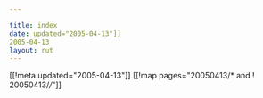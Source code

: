 ```yaml
---

title: index
date: updated="2005-04-13"]]
2005-04-13
layout: rut
---
```


[[!meta updated="2005-04-13"]]
[[!map pages="20050413/* and ! 20050413/*/*"]]

